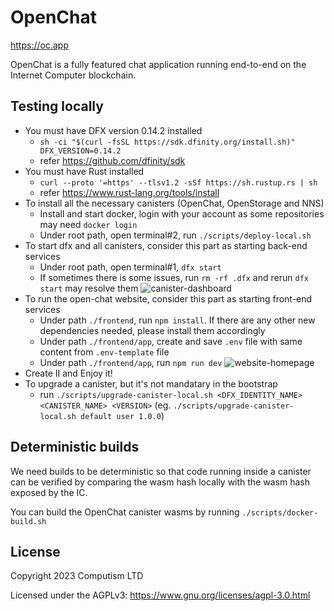 # OpenChat

https://oc.app

OpenChat is a fully featured chat application running end-to-end on the Internet Computer blockchain.

## Testing locally
- You must have DFX version 0.14.2 installed
  - `sh -ci "$(curl -fsSL https://sdk.dfinity.org/install.sh)" DFX_VERSION=0.14.2`
  - refer https://github.com/dfinity/sdk
- You must have Rust installed
  - `curl --proto '=https' --tlsv1.2 -sSf https://sh.rustup.rs | sh`
  - refer https://www.rust-lang.org/tools/install
- To install all the necessary canisters (OpenChat, OpenStorage and NNS)
  - Install and start docker, login with your account as some repositories may need `docker login`
  - Under root path, open terminal#2, run `./scripts/deploy-local.sh`
- To start dfx and all canisters, consider this part as starting back-end services
  - Under root path, open terminal#1, `dfx start`
  - If sometimes there is some issues, run `rm -rf .dfx` and rerun `dfx start` may resolve them
![canister-dashboard](canister-dashboard.png)
- To run the open-chat website, consider this part as starting front-end services
  - Under path `./frontend`, run `npm install`. If there are any other new dependencies needed, please install them accordingly
  - Under path `./frontend/app`, create and save `.env` file with same content from `.env-template` file
  - Under path `./frontend/app`, run `npm run dev`
![website-homepage](website-homepage.png)
- Create II and Enjoy it!
- To upgrade a canister, but it's not mandatary in the bootstrap
  - run `./scripts/upgrade-canister-local.sh <DFX_IDENTITY_NAME> <CANISTER_NAME> <VERSION>` (eg. `./scripts/upgrade-canister-local.sh default user 1.0.0`)

## Deterministic builds

We need builds to be deterministic so that code running inside a canister can be verified by comparing the
wasm hash locally with the wasm hash exposed by the IC.

You can build the OpenChat canister wasms by running `./scripts/docker-build.sh`

## License

Copyright 2023 Computism LTD

Licensed under the AGPLv3: https://www.gnu.org/licenses/agpl-3.0.html
